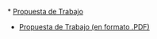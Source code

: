 
﻿* [Propuesta de Trabajo](Propuesta-Trabajo)
* [Propuesta de Trabajo (en formato .PDF)](Propuesta-de-Trabajo.pdf)